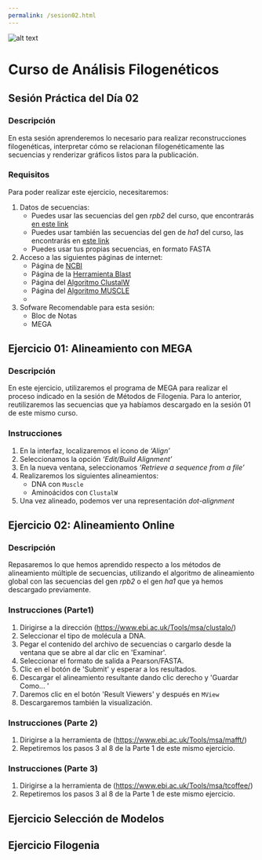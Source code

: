 ```yaml
---
permalink: /sesion02.html
---
```

![alt text](![image](https://solariabiodata.com.mx/wp-content/uploads/2021/07/logo_red.png))
# Curso de Análisis Filogenéticos

## Sesión Práctica del Día 02

### Descripción
En esta sesión aprenderemos lo necesario para realizar reconstrucciones filogenéticas, interpretar cómo se relacionan filogenéticamente las secuencias y renderizar gráficos listos para la publicación.

### Requisitos

Para poder realizar este ejercicio, necesitaremos:

1. Datos de secuencias:
    - Puedes usar las secuencias del gen _rpb2_ del curso, que encontrarás [en este link](data/rpb2.fasta)
    - Puedes usar también las secuencias del gen de _ha1_ del curso, las encontrarás en [este link](data/ha1.fasta)
    - Puedes usar tus propias secuencias, en formato FASTA
2. Acceso a las siguientes páginas de internet:
    - Página de [NCBI](https://www.ncbi.nlm.nih.gov/)
    - Página de la [Herramienta Blast](https://blast.ncbi.nlm.nih.gov/Blast.cgi)
    - Página del [Algoritmo ClustalW](https://www.ebi.ac.uk/Tools/msa/clustalo/)
    - Página del [Algoritmo MUSCLE](https://www.ebi.ac.uk/Tools/msa/muscle/)
    -
3. Sofware Recomendable para esta sesión:
    - Bloc de Notas
    - MEGA

## Ejercicio 01: Alineamiento con MEGA
### Descripción
En este ejercicio, utilizaremos el programa de MEGA para realizar el proceso indicado en la sesión de Métodos de Filogenia. Para lo anterior, reutilizaremos las secuencias que ya habíamos descargado en la sesión 01 de este mismo curso.

### Instrucciones

1. En la interfaz, localizaremos el ícono de _‘Align’_
2. Seleccionamos la opción _‘Edit/Build Alignment’_
3. En la nueva ventana, seleccionamos _‘Retrieve a sequence from a file’_
4. Realizaremos los siguientes alineamientos:
    - DNA con `Muscle`
    - Aminoácidos con `ClustalW`
5. Una vez alineado, podemos ver una representación _dot-alignment_

## Ejercicio 02: Alineamiento Online

### Descripción
Repasaremos lo que hemos aprendido respecto a los métodos de alineamiento múltiple de secuencias, utilizando el algoritmo de alineamiento global con las secuencias del gen _rpb2_ o el gen _ha1_ que ya hemos descargado previamente.

### Instrucciones (Parte1)

1. Dirigirse a la dirección (https://www.ebi.ac.uk/Tools/msa/clustalo/)
2. Seleccionar el tipo de molécula a DNA.
3. Pegar el contenido del archivo de secuencias o cargarlo desde la ventana que se abre al dar clic en 'Examinar'.
4. Seleccionar el formato de salida a Pearson/FASTA.
5. Clic en el botón de 'Submit' y esperar a los resultados.
6. Descargar el alineamiento resultante dando clic derecho y 'Guardar Como... '
7. Daremos clic en el botón 'Result Viewers' y después en `MView`
8. Descargaremos también la visualización.

### Instrucciones (Parte 2)
1. Dirigirse a la herramienta de (https://www.ebi.ac.uk/Tools/msa/mafft/)
2. Repetiremos los pasos 3 al 8 de la Parte 1 de este mismo ejercicio.

### Instrucciones (Parte 3)
1. Dirigirse a la herramienta de (https://www.ebi.ac.uk/Tools/msa/tcoffee/)
2. Repetiremos los pasos 3 al 8 de la Parte 1 de este mismo ejercicio.

## Ejercicio Selección de Modelos


## Ejercicio Filogenia



